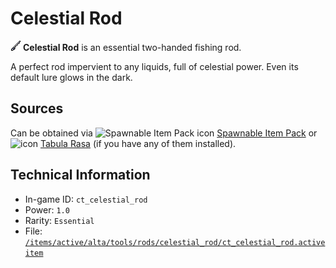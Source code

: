 # Celestial Rod

<img src="https://raw.githubusercontent.com/Ceterai/Enternia/main/items/active/alta/tools/rods/celestial_rod/icon.png" alt="Celestial Rod icon" loading="lazy" width="auto" height="16px"/> **Celestial Rod** is an essential two-handed fishing rod.

A perfect rod impervient to any liquids, full of celestial power. Even its default lure glows in the dark.

## Sources

Can be obtained via <img src="https://raw.githubusercontent.com/Silverfeelin/Starbound-SpawnableItemPack/master/interface/sip/iconSmall.png" alt="Spawnable Item Pack icon" width="18" height="14"/> [Spawnable Item Pack](https://steamcommunity.com/sharedfiles/filedetails/?id=733665104) or <img src="https://steamuserimages-a.akamaihd.net/ugc/263843960696222713/3EC9A7C005541F7D577EBCB8C5736B4EFC9973D6/" alt="icon" width="8" height="12"/> [Tabula Rasa](https://community.playstarbound.com/resources/the-tabula-rasa.3222/) (if you have any of them installed).

## Technical Information

- In-game ID: `ct_celestial_rod`
- Power: `1.0`
- Rarity: `Essential`
- File: [`/items/active/alta/tools/rods/celestial_rod/ct_celestial_rod.activeitem`](https://github.com/Ceterai/Enternia/blob/main/items/active/alta/tools/rods/celestial_rod/ct_celestial_rod.activeitem)

